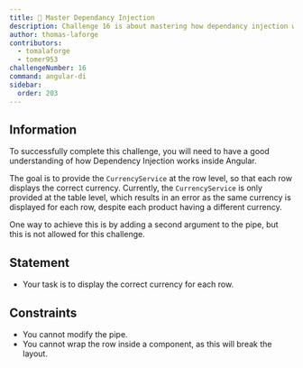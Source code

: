 ```yaml
---
title: 🔴 Master Dependancy Injection
description: Challenge 16 is about mastering how dependancy injection works
author: thomas-laforge
contributors:
  - tomalaforge
  - tomer953
challengeNumber: 16
command: angular-di
sidebar:
  order: 203
---
```


## Information

To successfully complete this challenge, you will need to have a good understanding of how Dependency Injection works inside Angular.

The goal is to provide the `CurrencyService` at the row level, so that each row displays the correct currency. Currently, the `CurrencyService` is only provided at the table level, which results in an error as the same currency is displayed for each row, despite each product having a different currency.

One way to achieve this is by adding a second argument to the pipe, but this is not allowed for this challenge.

## Statement

- Your task is to display the correct currency for each row.

## Constraints

- You cannot modify the pipe.
- You cannot wrap the row inside a component, as this will break the layout.
